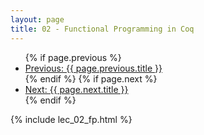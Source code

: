 ```yaml
---
layout: page
title: 02 - Functional Programming in Coq
---
```


<!-- Navigation Links -->
<nav class="post-navigation">
  <ul>
    {% if page.previous %}
      <li><a href="{{ page.previous.url }}" class="previous-post">Previous: {{ page.previous.title }}</a></li>
    {% endif %}
    {% if page.next %}
      <li><a href="{{ page.next.url }}" class="next-post">Next: {{ page.next.title }}</a></li>
    {% endif %}
  </ul>
</nav>

{% include  lec_02_fp.html %}
